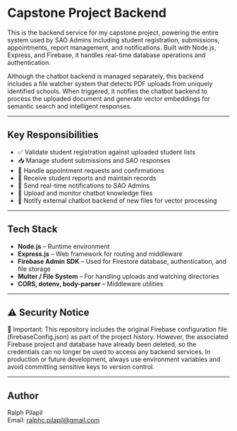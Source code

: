 # Capstone Project Backend 

This is the backend service for my capstone project, powering the entire system used by SAO Admins including student registration, submissions, appointments, report management, and notifications. Built with Node.js, Express, and Firebase, it handles real-time database operations and authentication.

Although the chatbot backend is managed separately, this backend includes a file watcher system that detects PDF uploads from uniquely identified schools. When triggered, it notifies the chatbot backend to process the uploaded document and generate vector embeddings for semantic search and intelligent responses.

---

## Key Responsibilities

- ✅ Validate student registration against uploaded student lists
- 📥 Manage student submissions and SAO responses
- 📅 Handle appointment requests and confirmations
- 📝 Receive student reports and maintain records
- 🔔 Send real-time notifications to SAO Admins
- 📄 Upload and monitor chatbot knowledge files
- 📡 Notify external chatbot backend of new files for vector processing

---

## Tech Stack

- **Node.js** – Runtime environment  
- **Express.js** – Web framework for routing and middleware  
- **Firebase Admin SDK** – Used for Firestore database, authentication, and file storage  
- **Multer / File System** – For handling uploads and watching directories  
- **CORS, dotenv, body-parser** – Middleware utilities  

---

## ⚠️ Security Notice
🔐 Important:
This repository includes the original Firebase configuration file (firebaseConfig.json) as part of the project history.
However, the associated Firebase project and database have already been deleted, so the credentials can no longer be used to access any backend services.
In production or future development, always use environment variables and avoid committing sensitive keys to version control.

---

## Author
Ralph Pilapil  
Email: ralphc.pilapil@gmail.com
